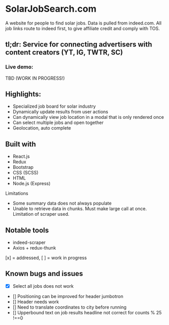 # SolarJobSearch.com

A website for people to find solar jobs. Data is pulled from indeed.com. All job links
route to indeed first, to give affiliate credit and comply with TOS.

## tl;dr: Service for connecting advertisers with content creators (YT, IG, TWTR, SC)

### Live demo: 
TBD (WORK IN PROGRESS!)

## Highlights:
* Specialized job board for solar industry
* Dynamically update results from user actions
* Can dynamically view job location in a modal that is only rendered once
* Can select multiple jobs and open together
* Geolocation, auto complete

## Built with
* React.js
* Redux
* Bootstrap
* CSS (SCSS)
* HTML
* Node.js (Express)


Limitations
* Some summary data does not always populate
* Unable to retrieve data in chunks. Must make large call at once. Limitation of scraper used.

## Notable tools
* indeed-scraper
* Axios + redux-thunk


[x] = addressed, [ ] = work in progress
## Known bugs and issues
- [x] Select all jobs does not work
- [] Positioning can be improved for header jumbotron
- [] Header needs work
- [] Need to translate coordinates to city before running
- [] Upperbound text on job results headline not correct for counts % 25 !==0